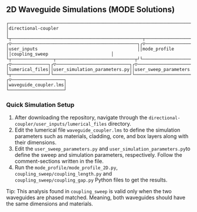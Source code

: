 ## 2D Waveguide Simulations (MODE Solutions)

    ┌──────────────────────────────────────────────────────────────────────────────┐
    │directional-coupler                                                           │
    └┬──────────────────────────────────────────────────┬─────────────────────────┬┘
    ┌▽────────────────────────────────────────────────┐┌▽───────────────────────┐┌▽─────────────────────────────────────┐
    │user_inputs                                      ││mode_profile            ││coupling_sweep                        │
    └┬────────────────┬──────────────────────────────┬┘└───────────────────────┬┘└─────────────────┬───────────────────┬┘
    ┌▽──────────────┐┌▽────────────────────────────┐┌▽───────────────────────┐┌▽─────────────────┐┌▽─────────────────┐┌▽──────────────┐
    │lumerical_files││user_simulation_parameters.py││user_sweep_parameters.py││mode_profile_2D.py││coupling_length.py││coupling_gap.py│
    └┬──────────────┘└─────────────────────────────┘└────────────────────────┘└──────────────────┘└──────────────────┘└───────────────┘
    ┌▽────────────────────┐
    │waveguide_coupler.lms│
    └─────────────────────┘

### Quick Simulation Setup

1. After downloading the repository, navigate through the `directional-coupler/user_inputs/lumerical_files` directory.
2. Edit the lumerical file `waveguide_coupler.lms` to define the simulation parameters such as materials, cladding, core, and box layers along with their dimensions. 
3. Edit the `user_sweep_parameters.py` and `user_simulation_parameters.py`to define the sweep and simulation parameters, respectively. Follow the comment-sections written in the file.
4. Run the `mode_profile/mode_profile_2D.py`, `coupling_sweep/coupling_length.py` and `coupling_sweep/coupling_gap.py` Python files to get the results.

Tip: This analysis found in `coupling_sweep` is valid only when the two waveguides are phased matched. Meaning, both waveguides should have the same dimensions and materials.
